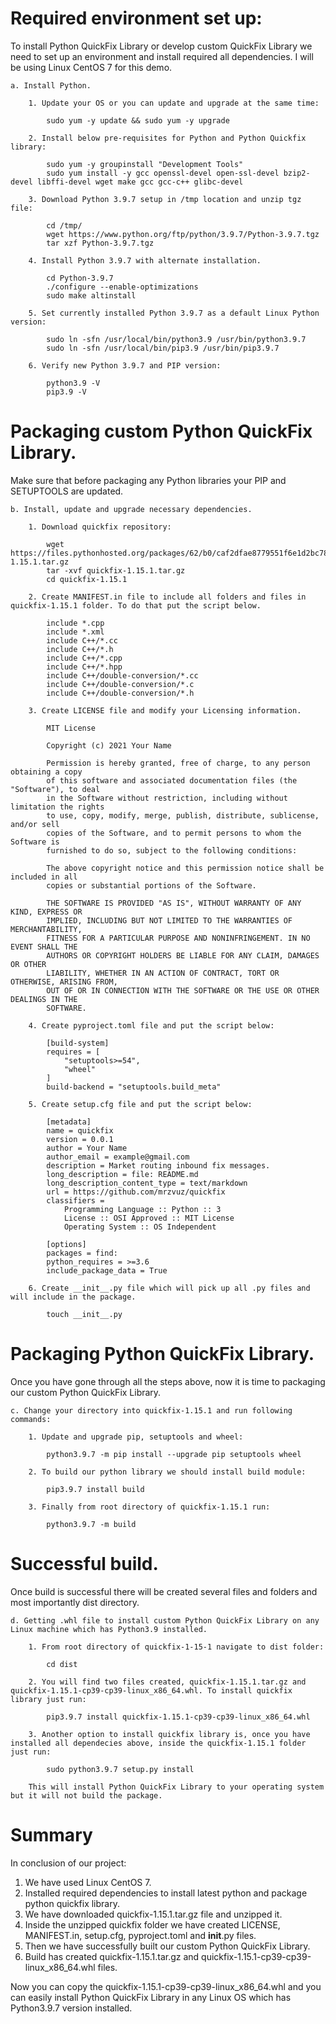 # Required environment set up:
To install Python QuickFix Library or develop custom QuickFix Library we need to set up an environment and install required all dependencies. I will be using Linux CentOS 7 for this demo.

    a. Install Python.
    
        1. Update your OS or you can update and upgrade at the same time:

            sudo yum -y update && sudo yum -y upgrade
        
        2. Install below pre-requisites for Python and Python Quickfix library:

            sudo yum -y groupinstall "Development Tools"
            sudo yum install -y gcc openssl-devel open-ssl-devel bzip2-devel libffi-devel wget make gcc gcc-c++ glibc-devel 

        3. Download Python 3.9.7 setup in /tmp location and unzip tgz file:

            cd /tmp/
            wget https://www.python.org/ftp/python/3.9.7/Python-3.9.7.tgz            
            tar xzf Python-3.9.7.tgz

        4. Install Python 3.9.7 with alternate installation.

            cd Python-3.9.7
            ./configure --enable-optimizations            
            sudo make altinstall

        5. Set currently installed Python 3.9.7 as a default Linux Python version:

            sudo ln -sfn /usr/local/bin/python3.9 /usr/bin/python3.9.7
            sudo ln -sfn /usr/local/bin/pip3.9 /usr/bin/pip3.9.7

        6. Verify new Python 3.9.7 and PIP version:

            python3.9 -V
            pip3.9 -V

# Packaging custom Python QuickFix Library.
Make sure that before packaging any Python libraries your PIP and SETUPTOOLS are updated.
    
    b. Install, update and upgrade necessary dependencies.

        1. Download quickfix repository:

            wget https://files.pythonhosted.org/packages/62/b0/caf2dfae8779551f6e1d2bc78668d8f5a2303d21311fdd54345722b68cbc/quickfix-1.15.1.tar.gz
            tar -xvf quickfix-1.15.1.tar.gz
            cd quickfix-1.15.1

        2. Create MANIFEST.in file to include all folders and files in quickfix-1.15.1 folder. To do that put the script below.

            include *.cpp
            include *.xml
            include C++/*.cc
            include C++/*.h
            include C++/*.cpp
            include C++/*.hpp
            include C++/double-conversion/*.cc
            include C++/double-conversion/*.c
            include C++/double-conversion/*.h

        3. Create LICENSE file and modify your Licensing information.

            MIT License

            Copyright (c) 2021 Your Name

            Permission is hereby granted, free of charge, to any person obtaining a copy
            of this software and associated documentation files (the "Software"), to deal
            in the Software without restriction, including without limitation the rights
            to use, copy, modify, merge, publish, distribute, sublicense, and/or sell
            copies of the Software, and to permit persons to whom the Software is
            furnished to do so, subject to the following conditions:

            The above copyright notice and this permission notice shall be included in all
            copies or substantial portions of the Software.

            THE SOFTWARE IS PROVIDED "AS IS", WITHOUT WARRANTY OF ANY KIND, EXPRESS OR
            IMPLIED, INCLUDING BUT NOT LIMITED TO THE WARRANTIES OF MERCHANTABILITY,
            FITNESS FOR A PARTICULAR PURPOSE AND NONINFRINGEMENT. IN NO EVENT SHALL THE
            AUTHORS OR COPYRIGHT HOLDERS BE LIABLE FOR ANY CLAIM, DAMAGES OR OTHER
            LIABILITY, WHETHER IN AN ACTION OF CONTRACT, TORT OR OTHERWISE, ARISING FROM,
            OUT OF OR IN CONNECTION WITH THE SOFTWARE OR THE USE OR OTHER DEALINGS IN THE
            SOFTWARE.

        4. Create pyproject.toml file and put the script below:

            [build-system]
            requires = [
                "setuptools>=54",
                "wheel"
            ]
            build-backend = "setuptools.build_meta"

        5. Create setup.cfg file and put the script below:

            [metadata]
            name = quickfix
            version = 0.0.1
            author = Your Name
            author_email = example@gmail.com
            description = Market routing inbound fix messages.
            long_description = file: README.md
            long_description_content_type = text/markdown
            url = https://github.com/mrzvuz/quickfix
            classifiers =
                Programming Language :: Python :: 3
                License :: OSI Approved :: MIT License
                Operating System :: OS Independent

            [options]
            packages = find:
            python_requires = >=3.6
            include_package_data = True

        6. Create __init__.py file which will pick up all .py files and will include in the package.

            touch __init__.py

# Packaging Python QuickFix Library.
Once you have gone through all the steps above, now it is time to packaging our custom Python QuickFix Library.

    c. Change your directory into quickfix-1.15.1 and run following commands:

        1. Update and upgrade pip, setuptools and wheel:

            python3.9.7 -m pip install --upgrade pip setuptools wheel

        2. To build our python library we should install build module:

            pip3.9.7 install build
        
        3. Finally from root directory of quickfix-1.15.1 run:

            python3.9.7 -m build

# Successful build.
Once build is successful there will be created several files and folders and most importantly dist directory.

    d. Getting .whl file to install custom Python QuickFix Library on any Linux machine which has Python3.9 installed.

        1. From root directory of quickfix-1-15-1 navigate to dist folder:

            cd dist

        2. You will find two files created, quickfix-1.15.1.tar.gz and quickfix-1.15.1-cp39-cp39-linux_x86_64.whl. To install quickfix library just run:

            pip3.9.7 install quickfix-1.15.1-cp39-cp39-linux_x86_64.whl

        3. Another option to install quickfix library is, once you have installed all dependecies above, inside the quickfix-1.15.1 folder just run:

            sudo python3.9.7 setup.py install
        
        This will install Python QuickFix Library to your operating system but it will not build the package.

# Summary
In conclusion of our project:

1. We have used Linux CentOS 7.
2. Installed required dependencies to install latest python and package python quickfix library.
3. We have downloaded quickfix-1.15.1.tar.gz file and unzipped it.
4. Inside the unzipped quickfix folder we have created LICENSE, MANIFEST.in, setup.cfg, pyproject.toml and __init__.py files.
5. Then we have successfully built our custom Python QuickFix Library.
6. Build has created quickfix-1.15.1.tar.gz and quickfix-1.15.1-cp39-cp39-linux_x86_64.whl files. 

Now you can copy the quickfix-1.15.1-cp39-cp39-linux_x86_64.whl and you can easily install Python QuickFix Library in any Linux OS which has Python3.9.7 version installed.
